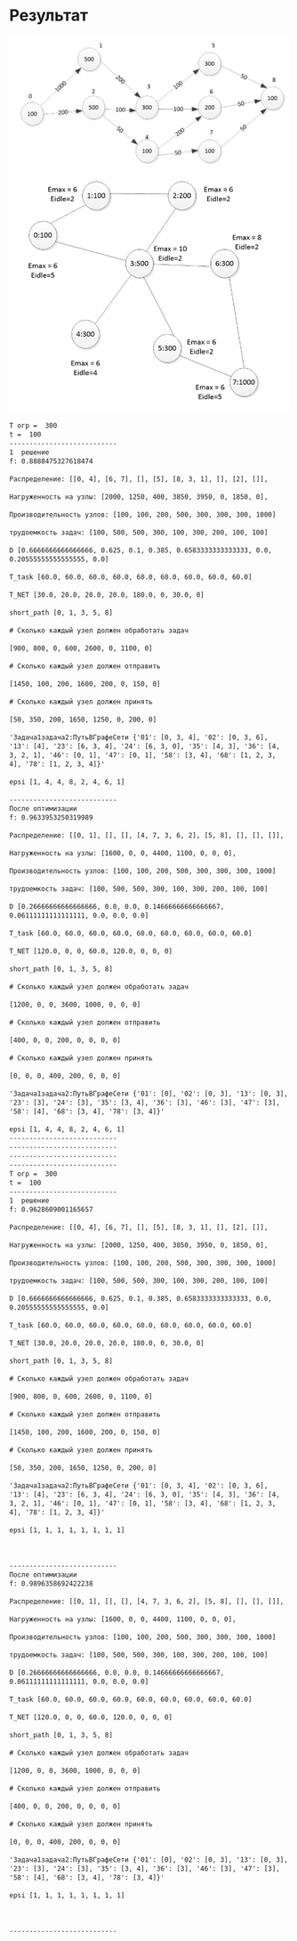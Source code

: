 # Результат

![png](1.png)
![png](2.png)


    T огр =  300
    t =  100
    ---------------------------
    1  решение
    f: 0.8888475327618474
     
    Распределение: [[0, 4], [6, 7], [], [5], [8, 3, 1], [], [2], []], 

    Нагруженность на узлы: [2000, 1250, 400, 3850, 3950, 0, 1850, 0], 

    Производительность узлов: [100, 100, 200, 500, 300, 300, 300, 1000]

    трудоемкость задач: [100, 500, 500, 300, 100, 300, 200, 100, 100]

    D [0.6666666666666666, 0.625, 0.1, 0.385, 0.6583333333333333, 0.0, 0.20555555555555555, 0.0]

    T_task [60.0, 60.0, 60.0, 60.0, 60.0, 60.0, 60.0, 60.0, 60.0]

    T_NET [30.0, 20.0, 20.0, 20.0, 180.0, 0, 30.0, 0] 

    short_path [0, 1, 3, 5, 8]

    # Сколько каждый узел должен обработать задач 

    [900, 800, 0, 600, 2600, 0, 1100, 0]

    # Сколько каждый узел должен отправить

    [1450, 100, 200, 1600, 200, 0, 150, 0] 

    # Сколько каждый узел должен принять 

    [50, 350, 200, 1650, 1250, 0, 200, 0]

    'Задача1задача2:ПутьВГрафеСети {'01': [0, 3, 4], '02': [0, 3, 6], '13': [4], '23': [6, 3, 4], '24': [6, 3, 0], '35': [4, 3], '36': [4, 3, 2, 1], '46': [0, 1], '47': [0, 1], '58': [3, 4], '68': [1, 2, 3, 4], '78': [1, 2, 3, 4]}' 

    epsi [1, 4, 4, 8, 2, 4, 6, 1]
     
    ---------------------------
    После оптимизации
    f: 0.9633953250319989
     
    Распределение: [[0, 1], [], [], [4, 7, 3, 6, 2], [5, 8], [], [], []], 

    Нагруженность на узлы: [1600, 0, 0, 4400, 1100, 0, 0, 0], 

    Производительность узлов: [100, 100, 200, 500, 300, 300, 300, 1000]

    трудоемкость задач: [100, 500, 500, 300, 100, 300, 200, 100, 100]

    D [0.26666666666666666, 0.0, 0.0, 0.14666666666666667, 0.06111111111111111, 0.0, 0.0, 0.0]

    T_task [60.0, 60.0, 60.0, 60.0, 60.0, 60.0, 60.0, 60.0, 60.0]

    T_NET [120.0, 0, 0, 60.0, 120.0, 0, 0, 0] 

    short_path [0, 1, 3, 5, 8]

    # Сколько каждый узел должен обработать задач 

    [1200, 0, 0, 3600, 1000, 0, 0, 0]

    # Сколько каждый узел должен отправить

    [400, 0, 0, 200, 0, 0, 0, 0] 

    # Сколько каждый узел должен принять 

    [0, 0, 0, 400, 200, 0, 0, 0]

    'Задача1задача2:ПутьВГрафеСети {'01': [0], '02': [0, 3], '13': [0, 3], '23': [3], '24': [3], '35': [3, 4], '36': [3], '46': [3], '47': [3], '58': [4], '68': [3, 4], '78': [3, 4]}' 

    epsi [1, 4, 4, 8, 2, 4, 6, 1]
    ---------------------------
    ---------------------------
    ---------------------------
    ---------------------------
    T огр =  300
    t =  100
    ---------------------------
    1  решение
    f: 0.9628609001165657
    
    Распределение: [[0, 4], [6, 7], [], [5], [8, 3, 1], [], [2], []], 

    Нагруженность на узлы: [2000, 1250, 400, 3850, 3950, 0, 1850, 0], 

    Производительность узлов: [100, 100, 200, 500, 300, 300, 300, 1000]

    трудоемкость задач: [100, 500, 500, 300, 100, 300, 200, 100, 100]

    D [0.6666666666666666, 0.625, 0.1, 0.385, 0.6583333333333333, 0.0, 0.20555555555555555, 0.0]

    T_task [60.0, 60.0, 60.0, 60.0, 60.0, 60.0, 60.0, 60.0, 60.0]

    T_NET [30.0, 20.0, 20.0, 20.0, 180.0, 0, 30.0, 0] 

    short_path [0, 1, 3, 5, 8]

    # Сколько каждый узел должен обработать задач 

    [900, 800, 0, 600, 2600, 0, 1100, 0]

    # Сколько каждый узел должен отправить

    [1450, 100, 200, 1600, 200, 0, 150, 0] 

    # Сколько каждый узел должен принять 

    [50, 350, 200, 1650, 1250, 0, 200, 0]

    'Задача1задача2:ПутьВГрафеСети {'01': [0, 3, 4], '02': [0, 3, 6], '13': [4], '23': [6, 3, 4], '24': [6, 3, 0], '35': [4, 3], '36': [4, 3, 2, 1], '46': [0, 1], '47': [0, 1], '58': [3, 4], '68': [1, 2, 3, 4], '78': [1, 2, 3, 4]}' 

    epsi [1, 1, 1, 1, 1, 1, 1, 1]


    
    ---------------------------
    После оптимизации
    f: 0.9896358692422238
    
    Распределение: [[0, 1], [], [], [4, 7, 3, 6, 2], [5, 8], [], [], []], 

    Нагруженность на узлы: [1600, 0, 0, 4400, 1100, 0, 0, 0], 

    Производительность узлов: [100, 100, 200, 500, 300, 300, 300, 1000]

    трудоемкость задач: [100, 500, 500, 300, 100, 300, 200, 100, 100]

    D [0.26666666666666666, 0.0, 0.0, 0.14666666666666667, 0.06111111111111111, 0.0, 0.0, 0.0]

    T_task [60.0, 60.0, 60.0, 60.0, 60.0, 60.0, 60.0, 60.0, 60.0]

    T_NET [120.0, 0, 0, 60.0, 120.0, 0, 0, 0] 

    short_path [0, 1, 3, 5, 8]

    # Сколько каждый узел должен обработать задач 

    [1200, 0, 0, 3600, 1000, 0, 0, 0]

    # Сколько каждый узел должен отправить

    [400, 0, 0, 200, 0, 0, 0, 0] 

    # Сколько каждый узел должен принять 

    [0, 0, 0, 400, 200, 0, 0, 0]

    'Задача1задача2:ПутьВГрафеСети {'01': [0], '02': [0, 3], '13': [0, 3], '23': [3], '24': [3], '35': [3, 4], '36': [3], '46': [3], '47': [3], '58': [4], '68': [3, 4], '78': [3, 4]}' 

    epsi [1, 1, 1, 1, 1, 1, 1, 1]


    
    ---------------------------